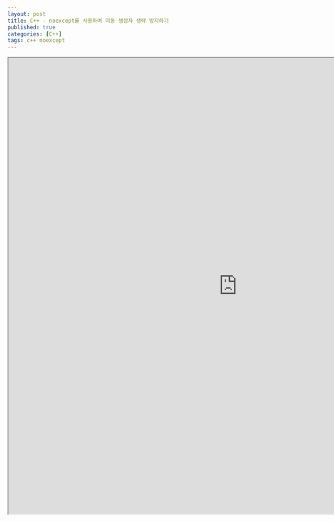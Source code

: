```yaml
---
layout: post
title: C++ - noexcept를 사용하여 이동 생성자 생략 방지하기
published: true
categories: [C++]
tags: c++ noexcept
---
```

<iframe width="1024" height="1024" src="https://docs.google.com/document/d/e/2PACX-1vSCgkstpsgd3gBFZL6N53f0ho1DuOy5Pv9Q8wG3hO8-t1aB-V4R5HMDxHvz_TSDOsOPT8FVUzrGm27o/pub?embedded=true"></iframe>   
  